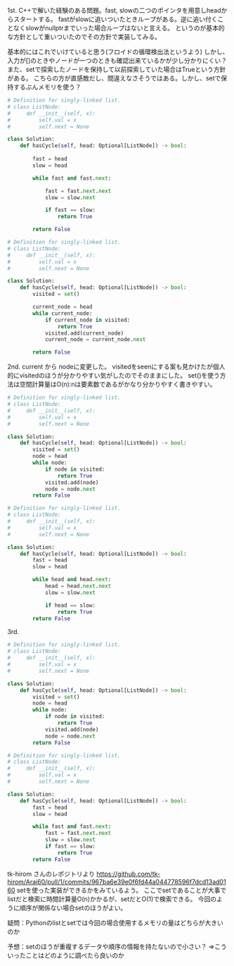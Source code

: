 1st.
C++で解いた経験のある問題。fast, slowの二つのポインタを用意しheadからスタートする。
fastがslowに追いついたときループがある。逆に追い付くことなくslowがnullptrまでいった場合ループはないと言える。
というのが基本的な方針として重いついたのでその方針で実装してみる。

基本的にはこれでいけていると思う(フロイドの循環検出法というよう)
しかし、入力が[]のときやノードが一つのときも確認出来ているかが少し分かりにくい？
また、setで探索したノードを保持して以前探索していた場合はTrueという方針がある。
こちらの方が直感敵だし、間違えなさそうではある。しかし、setで保持するぶんメモリを使う？

```Python 
# Definition for singly-linked list.
# class ListNode:
#     def __init__(self, x):
#         self.val = x
#         self.next = None

class Solution:
    def hasCycle(self, head: Optional[ListNode]) -> bool:
        
        fast = head
        slow = head

        while fast and fast.next:

            fast = fast.next.next
            slow = slow.next

            if fast == slow:
                return True

        return False
```

```Python 
# Definition for singly-linked list.
# class ListNode:
#     def __init__(self, x):
#         self.val = x
#         self.next = None

class Solution:
    def hasCycle(self, head: Optional[ListNode]) -> bool:
        visited = set()

        current_node = head
        while current_node:
            if current_node in visited:
                return True
            visited.add(current_node)
            current_node = current_node.next

        return False
```

2nd.
current から nodeに変更した。
visitedをseenにする案も見かけたが個人的にvisitedのほうが分かりやすい気がしたのでそのままにした。
set()を使う方法は空間計算量はO(n):nは要素数であるがかなり分かりやすく書きやすい。

```Python
# Definition for singly-linked list.
# class ListNode:
#     def __init__(self, x):
#         self.val = x
#         self.next = None

class Solution:
    def hasCycle(self, head: Optional[ListNode]) -> bool:
        visited = set()
        node = head
        while node:
            if node in visited:
                return True
            visited.add(node)
            node = node.next
        return False
```

```Python
# Definition for singly-linked list.
# class ListNode:
#     def __init__(self, x):
#         self.val = x
#         self.next = None

class Solution:
    def hasCycle(self, head: Optional[ListNode]) -> bool:
        fast = head
        slow = head

        while head and head.next:
            head = head.next.next
            slow = slow.next

            if head == slow:
                return True
        return False
```

3rd.
```Python
# Definition for singly-linked list.
# class ListNode:
#     def __init__(self, x):
#         self.val = x
#         self.next = None

class Solution:
    def hasCycle(self, head: Optional[ListNode]) -> bool:
        visited = set()
        node = head
        while node:
            if node in visited:
                return True
            visited.add(node)
            node = node.next
        return False
```

```Python
# Definition for singly-linked list.
# class ListNode:
#     def __init__(self, x):
#         self.val = x
#         self.next = None

class Solution:
    def hasCycle(self, head: Optional[ListNode]) -> bool:
        fast = head
        slow = head

        while fast and fast.next:
            fast = fast.next.next
            slow = slow.next
            if fast == slow:
                return True
        return False
```

tk-hirom さんのレポジトリより
https://github.com/tk-hirom/Arai60/pull/1/commits/967ba6e39e0f6fd44a044778596f7dcd13ad0160
setを使った実装ができるかをみているよう。
ここでsetであることが大事でlistだと検索に時間計算量O(n)かかるが、setだとO(1)で検索できる。
今回のように順序が関係ない場合setのほうがよい。

疑問：Pythonのlistとsetでは今回の場合使用するメモリの量はどちらが大きいのか

予想：setのほうが重複するデータや順序の情報を持たないので小さい？
⇒こういったことはどのように調べたら良いのか
